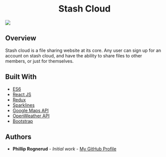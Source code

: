 <h1 align="center"><strong>Stash Cloud</strong></h1>

<img src="https://github.com/philliprognerud/Stash-Cloud-WebApp/blob/master/image/CazimWSVSD.gif" align="center" >

<h2>Overview</h2>

Stash cloud is a file sharing website at its core. Any user can sign up for an account on stash cloud, and have the ability to share files to other members, or just for themselves.



## Built With

* [ES6](http://es6-features.org/#Constants)
* [React JS](https://facebook.github.io/react/)
* [Redux](http://redux.js.org/)
* [Sparklines](https://github.com/borisyankov/react-sparklines)
* [Google Maps API](https://developers.google.com/maps/)
* [OpenWeather API](http://openweathermap.org/forecast5)
* [Bootstrap](http://getbootstrap.com/)

## Authors

* **Phillip Rognerud** - *Initial work* - [My GitHub Profile](https://github.com/philliprognerud)
